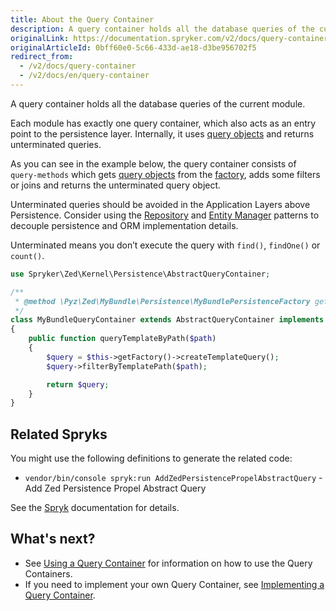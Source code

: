 ```yaml
---
title: About the Query Container
description: A query container holds all the database queries of the current module.
originalLink: https://documentation.spryker.com/v2/docs/query-container
originalArticleId: 0bff60e0-5c66-433d-ae18-d3be956702f5
redirect_from:
  - /v2/docs/query-container
  - /v2/docs/en/query-container
---
```


A query container holds all the database queries of the current module.

Each module has exactly one query container, which also acts as an entry point to the persistence layer. Internally, it uses [query objects](/docs/scos/dev/developer-guides/201903.0/development-guide/back-end/zed/persistence-layer/query-objects-creation-and-usage.html) and returns unterminated queries.

As you can see in the example below, the query container consists of `query-methods` which gets [query objects](/docs/scos/dev/developer-guides/201903.0/development-guide/back-end/zed/persistence-layer/query-objects-creation-and-usage.html) from the [factory](/docs/scos/dev/developer-guides/201903.0/development-guide/back-end/data-manipulation/data-enrichment/factory/creating-instances-of-classes-factory.html), adds some filters or joins and returns the unterminated query object.

Unterminated queries should be avoided in the Application Layers above Persistence. Consider using the [Repository](/docs/scos/dev/developer-guides/201903.0/development-guide/back-end/zed/persistence-layer/repository.html) and [Entity Manager](/docs/scos/dev/developer-guides/201903.0/development-guide/back-end/zed/persistence-layer/entity-manager.html) patterns to decouple persistence and ORM implementation details.

Unterminated means you don’t execute the query with `find()`, `findOne()` or `count()`.

```php
use Spryker\Zed\Kernel\Persistence\AbstractQueryContainer;

/**
 * @method \Pyz\Zed\MyBundle\Persistence\MyBundlePersistenceFactory getFactory()
 */
class MyBundleQueryContainer extends AbstractQueryContainer implements MyBundleQueryContainerInterface
{
    public function queryTemplateByPath($path)
    {
        $query = $this->getFactory()->createTemplateQuery();
        $query->filterByTemplatePath($path);

        return $query;
    }
}
```

## Related Spryks

You might use the following definitions to generate the related code:

* `vendor/bin/console spryk:run AddZedPersistencePropelAbstractQuery` - Add Zed Persistence Propel Abstract Query

See the [Spryk](/docs/scos/dev/features/201903.0/sdk/spryk-code-generator.html) documentation for details.

## What's next?

* See [Using a Query Container](/docs/scos/dev/developer-guides/201903.0/development-guide/back-end/zed/persistence-layer/query-container/using-a-query-container.html) for information on how to use the Query Containers.
* If you need to implement your own Query Container, see [Implementing a Query Container](/docs/scos/dev/developer-guides/201903.0/development-guide/back-end/zed/persistence-layer/query-container/implementing-a-query-container.html).
